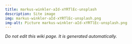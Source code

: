 ```yaml
---
title: markus-winkler-aId-xYRTlEc-unsplash
description: Site image
img: markus-winkler-aId-xYRTlEc-unsplash.png
img-alt: Picture markus-winkler-aId-xYRTlEc-unsplash.png
---
```


_Do not edit this wiki page. It is generated automatically._ 

